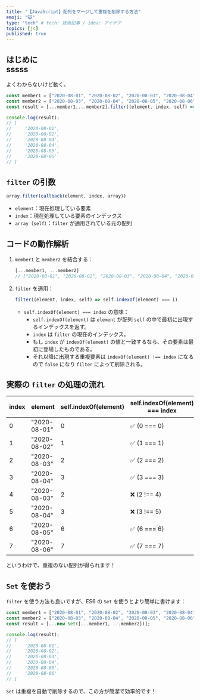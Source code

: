 ```yaml
---
title: "【JavaScript】配列をマージして重複を削除する方法"
emoji: "😺"
type: "tech" # tech: 技術記事 / idea: アイデア
topics: [js]
published: true
---
```


## はじめに <BR/> sssss

よくわからないけど動く。  

```jsx
const member1 = ["2020-08-01", "2020-08-02", "2020-08-03", "2020-08-04"];
const member2 = ["2020-08-03", "2020-08-04", "2020-08-05", "2020-08-06"];
const result = [...member1,...member2].filter((element, index, self) => self.indexOf(element) === index);

console.log(result);
// [
//     '2020-08-01',
//     '2020-08-02',
//     '2020-08-03',
//     '2020-08-04',
//     '2020-08-05',
//     '2020-08-06'
// ]
```

## `filter` の引数

```jsx
array.filter(callback(element, index, array))
```

- `element`：現在処理している要素
- `index`：現在処理している要素のインデックス
- `array`（`self`）：`filter` が適用されている元の配列

## コードの動作解析

1. `member1` と `member2` を結合する：

    ```jsx
    [...member1, ...member2]
    // ["2020-08-01", "2020-08-02", "2020-08-03", "2020-08-04", "2020-08-03", "2020-08-04", "2020-08-05", "2020-08-06"]
    ```

2. `filter` を適用：

    ```jsx
    filter((element, index, self) => self.indexOf(element) === i)
    ```

    - `self.indexOf(element) === index` の意味：
      - `self.indexOf(element)` は `element` が配列 `self` の中で最初に出現するインデックスを返す。
      - `index` は `filter` の現在のインデックス。
      - もし `index` が `indexOf(element)` の値と一致するなら、その要素は最初に登場したものである。
      - それ以降に出現する重複要素は `indexOf(element) !== index` になるので `false` になり `filter` によって削除される。

## 実際の `filter` の処理の流れ

| index | element | self.indexOf(element) | self.indexOf(element) === index | 残るか？ |
| --- | --- | --- | --- | --- |
| 0 | "2020-08-01" | 0 | ✅ (0 === 0) | 残る |
| 1 | "2020-08-02" | 1 | ✅ (1 === 1) | 残る |
| 2 | "2020-08-03" | 2 | ✅ (2 === 2) | 残る |
| 3 | "2020-08-04" | 3 | ✅ (3 === 3) | 残る |
| 4 | "2020-08-03" | 2 | ❌ (2 !== 4) | 削除 |
| 5 | "2020-08-04" | 3 | ❌ (3 !== 5) | 削除 |
| 6 | "2020-08-05" | 6 | ✅ (6 === 6) | 残る |
| 7 | "2020-08-06" | 7 | ✅ (7 === 7) | 残る |

というわけで、重複のない配列が得られます！

## `Set` を使おう

`filter` を使う方法も良いですが、ES6 の `Set` を使うとより簡単に書けます：

```jsx
const member1 = ["2020-08-01", "2020-08-02", "2020-08-03", "2020-08-04"];
const member2 = ["2020-08-03", "2020-08-04", "2020-08-05", "2020-08-06"];
const result = [...new Set([...member1, ...member2])];

console.log(result);
// [
//     '2020-08-01',
//     '2020-08-02',
//     '2020-08-03',
//     '2020-08-04',
//     '2020-08-05',
//     '2020-08-06'
// ]
```

`Set` は重複を自動で削除するので、この方が簡潔で効率的です！
